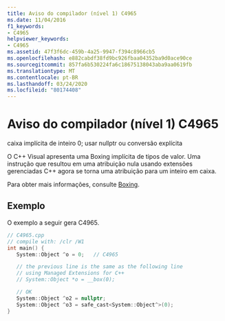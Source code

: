 ```yaml
---
title: Aviso do compilador (nível 1) C4965
ms.date: 11/04/2016
f1_keywords:
- C4965
helpviewer_keywords:
- C4965
ms.assetid: 47f3f6dc-459b-4a25-9947-f394c8966cb5
ms.openlocfilehash: e882cabdf38fd9bc926fbaa04352ba9d0ace90ce
ms.sourcegitcommit: 857fa6b530224fa6c18675138043aba9aa0619fb
ms.translationtype: MT
ms.contentlocale: pt-BR
ms.lasthandoff: 03/24/2020
ms.locfileid: "80174408"
---
```

# <a name="compiler-warning-level-1-c4965"></a>Aviso do compilador (nível 1) C4965

caixa implícita de inteiro 0; usar nullptr ou conversão explícita

O C++ Visual apresenta uma Boxing implícita de tipos de valor. Uma instrução que resultou em uma atribuição nula usando extensões gerenciadas C++ agora se torna uma atribuição para um inteiro em caixa.

Para obter mais informações, consulte [Boxing](../../extensions/boxing-cpp-component-extensions.md).

## <a name="example"></a>Exemplo

O exemplo a seguir gera C4965.

```cpp
// C4965.cpp
// compile with: /clr /W1
int main() {
   System::Object ^o = 0;   // C4965

   // the previous line is the same as the following line
   // using Managed Extensions for C++
   // System::Object *o = __box(0);

   // OK
   System::Object ^o2 = nullptr;
   System::Object ^o3 = safe_cast<System::Object^>(0);
}
```
